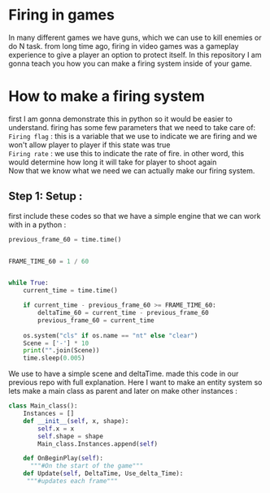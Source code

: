 # Firing in games
In many different games we have guns, which we can use to kill enemies or do N task.
from long time ago, firing in video games was a gameplay experience to give a player
an option to protect itself. In this repository I am gonna teach you how you can make
a firing system inside of your game.

# How to make a firing system
first I am gonna demonstrate this in python so it would be easier to understand.
firing has some few parameters that we need to take care of:
<br>
`Firing flag` : this is a variable that we use to indicate we are firing and we won't allow player to player if this state was true
<br>
`Firing rate` : we use this to indicate the rate of fire. in other word, this would determine how long it will take for player to shoot again
<br>
Now that we know what we need we can actually make our firing system.
## Step 1: Setup : 

first include these codes so that we have a simple engine that we can work with in a python : 

```python
previous_frame_60 = time.time()


FRAME_TIME_60 = 1 / 60  


while True:
    current_time = time.time()

    if current_time - previous_frame_60 >= FRAME_TIME_60:
        deltaTime_60 = current_time - previous_frame_60
        previous_frame_60 = current_time
       
    os.system("cls" if os.name == "nt" else "clear") 
    Scene = ['-'] * 10
    print("".join(Scene))
    time.sleep(0.005)
```
We use to  have a simple scene and deltaTime. made this code in our previous repo with full explanation.
Here I want to make an entity system so lets make a main class as parent and later on make other instances :

```python
class Main_class():
    Instances = []
    def __init__(self, x, shape):
        self.x = x
        self.shape = shape
        Main_class.Instances.append(self)

    def OnBeginPlay(self):
      """#On the start of the game"""
    def Update(self, DeltaTime, Use_delta_Time):
     """#updates each frame"""
```


